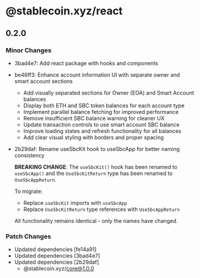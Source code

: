 # @stablecoin.xyz/react

## 0.2.0

### Minor Changes

- 3bad4e7: Add react package with hooks and components
- be46ff3: Enhance account information UI with separate owner and smart account sections

  - Add visually separated sections for Owner (EOA) and Smart Account balances
  - Display both ETH and SBC token balances for each account type
  - Implement parallel balance fetching for improved performance
  - Remove insufficient SBC balance warning for cleaner UX
  - Update transaction controls to use smart account SBC balance
  - Improve loading states and refresh functionality for all balances
  - Add clear visual styling with borders and proper spacing

- 2b29daf: Rename useSbcKit hook to useSbcApp for better naming consistency

  **BREAKING CHANGE**: The `useSbcKit()` hook has been renamed to `useSbcApp()` and the `UseSbcKitReturn` type has been renamed to `UseSbcAppReturn`.

  To migrate:

  - Replace `useSbcKit` imports with `useSbcApp`
  - Replace `UseSbcKitReturn` type references with `UseSbcAppReturn`

  All functionality remains identical - only the names have changed.

### Patch Changes

- Updated dependencies [fe14a91]
- Updated dependencies [3bad4e7]
- Updated dependencies [2b29daf]
  - @stablecoin.xyz/core@1.0.0
